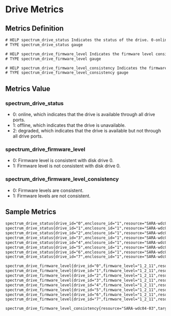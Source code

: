 # Drive Metrics

## Metrics Definition

```txt
# HELP spectrum_drive_status Indicates the status of the drive. 0-online; 1-offline; 2-degraded.
# TYPE spectrum_drive_status gauge

# HELP spectrum_drive_firmware_level Indicates the firmware level consistency of disks. 0-consistent; 1-inconsistent.
# TYPE spectrum_drive_firmware_level gauge

# HELP spectrum_drive_firmware_level_consistency Indicates the firmware level consistency of disks. 0-consistent; 1-inconsistent.
# TYPE spectrum_drive_firmware_level_consistency gauge
```

## Metrics Value

### spectrum_drive_status

- 0: online, which indicates that the drive is available through all drive ports.
- 1: offline, which indicates that the drive is unavailable.
- 2: degraded, which indicates that the drive is available but not through all drive ports.

### spectrum_drive_firmware_level

- 0: Firmware level is consistent with disk drive 0.
- 1: Firmware level is not consistent with disk drive 0.

### spectrum_drive_firmware_level_consistency

- 0: Firmware levels are consistent.
- 1: Firmware levels are not consistent.

## Sample Metrics

```txt
spectrum_drive_status{drive_id="0",enclosure_id="1",resource="SARA-wdc04-03",slot_id="1",target="172.16.64.20"} 0
spectrum_drive_status{drive_id="1",enclosure_id="1",resource="SARA-wdc04-03",slot_id="5",target="172.16.64.20"} 0
spectrum_drive_status{drive_id="2",enclosure_id="1",resource="SARA-wdc04-03",slot_id="7",target="172.16.64.20"} 0
spectrum_drive_status{drive_id="3",enclosure_id="1",resource="SARA-wdc04-03",slot_id="6",target="172.16.64.20"} 0
spectrum_drive_status{drive_id="4",enclosure_id="1",resource="SARA-wdc04-03",slot_id="4",target="172.16.64.20"} 0
spectrum_drive_status{drive_id="5",enclosure_id="1",resource="SARA-wdc04-03",slot_id="2",target="172.16.64.20"} 0
spectrum_drive_status{drive_id="6",enclosure_id="1",resource="SARA-wdc04-03",slot_id="3",target="172.16.64.20"} 0
spectrum_drive_status{drive_id="7",enclosure_id="1",resource="SARA-wdc04-03",slot_id="8",target="172.16.64.20"} 0

spectrum_drive_firmware_level{drive_id="0",firmware_level="1_2_11",resource="SARA-wdc04-03",target="172.16.64.20"} 0
spectrum_drive_firmware_level{drive_id="1",firmware_level="1_2_11",resource="SARA-wdc04-03",target="172.16.64.20"} 0
spectrum_drive_firmware_level{drive_id="2",firmware_level="1_2_11",resource="SARA-wdc04-03",target="172.16.64.20"} 0
spectrum_drive_firmware_level{drive_id="3",firmware_level="1_2_11",resource="SARA-wdc04-03",target="172.16.64.20"} 0
spectrum_drive_firmware_level{drive_id="4",firmware_level="1_2_11",resource="SARA-wdc04-03",target="172.16.64.20"} 0
spectrum_drive_firmware_level{drive_id="5",firmware_level="1_2_11",resource="SARA-wdc04-03",target="172.16.64.20"} 0
spectrum_drive_firmware_level{drive_id="6",firmware_level="1_2_11",resource="SARA-wdc04-03",target="172.16.64.20"} 0
spectrum_drive_firmware_level{drive_id="7",firmware_level="1_2_11",resource="SARA-wdc04-03",target="172.16.64.20"} 0

spectrum_drive_firmware_level_consistency{resource="SARA-wdc04-03",target="172.16.64.20"} 0
```
